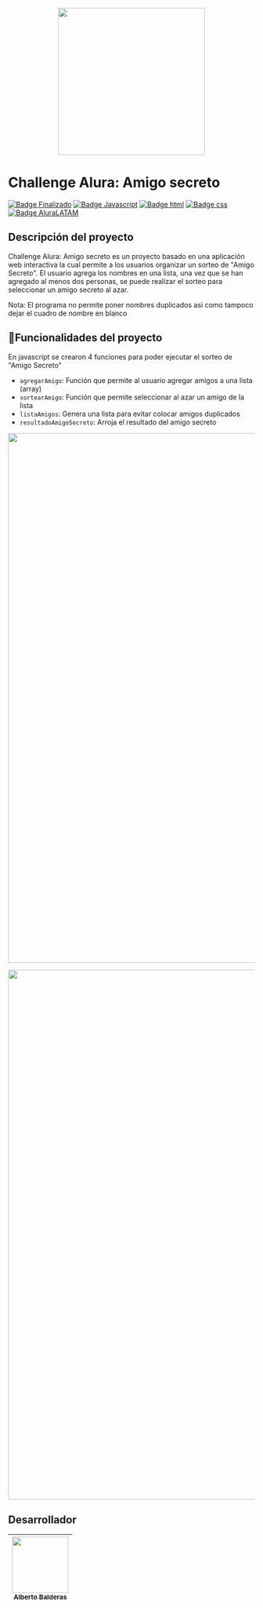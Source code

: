
<p align="center">
  <img src="https://github.com/user-attachments/assets/a7e8440e-e13d-463e-9818-1801ac265450" width="300">
</p>
<h1>Challenge Alura: Amigo secreto</h1>

[![Badge Finalizado](https://img.shields.io/badge/STATUS-Finalizado-green)](https://basahart.github.io/AmigoSecreto/)
[![Badge Javascript](https://img.shields.io/badge/Leng-Javascript-yellow)](https://developer.mozilla.org/es/docs/Web/JavaScript)
[![Badge html](https://img.shields.io/badge/Leng-html-orange)](https://developer.mozilla.org/es/docs/Web/HTML)
[![Badge css](https://img.shields.io/badge/Leng-css-blue)](https://developer.mozilla.org/es/docs/Web/CSS)
[![Badge AluraLATAM](https://img.shields.io/badge/Alura-LATAM-green)](https://www.aluracursos.com/)

## Descripción del proyecto

Challenge Alura: Amigo secreto es un proyecto basado en una aplicación web interactiva la cual permite a los usuarios organizar un sorteo de "Amigo Secreto". El usuario agrega los nombres en una lista, una vez que se han agregado al menos dos personas, se puede realizar el sorteo para seleccionar un amigo secreto al azar.

Nota: El programa no permite poner nombres duplicados asi como tampoco dejar el cuadro de nombre en blanco


## :hammer:Funcionalidades del proyecto

En javascript se crearon 4 funciones para poder ejecutar el sorteo de "Amigo Secreto"

- `agregarAmigo`: Función que permite al usuario agregar amigos a una lista (array)
- `sortearAmigo`: Función que permite seleccionar al azar un amigo de la lista
- `listaAmigos`: Genera una lista para evitar colocar amigos duplicados
- `resultadoAmigoSecreto`: Arroja el resultado del amigo secreto

<p align="center">
  <img src="https://github.com/user-attachments/assets/d0a9048a-0cc4-4e74-81ba-5d6b474c6d47" width="1080">
</p>

<p align="center">
  <img src="https://github.com/user-attachments/assets/e3288b1f-f625-4c02-bee7-b270b7f78cef" width="1080">
</p>

## Desarrollador

| [<img src="https://avatars.githubusercontent.com/u/114206027?v=4" width=115><br><sub>Alberto Balderas</sub>](https://github.com/Basahart) |  
| :---: |
